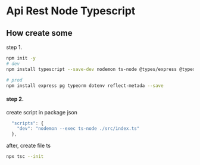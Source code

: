 # Api Rest Node Typescript

## How create some

step 1.
```bash
npm init -y
# dev
npm install typescript --save-dev nodemon ts-node @types/express @types/node

# prod
npm install express pg typeorm dotenv reflect-metada --save

```

#### step 2.
create script in package json
```js
  "scripts": {
    "dev": "nodemon --exec ts-node ./src/index.ts"
  },
```
after, create file ts

```bash
npx tsc --init
```

